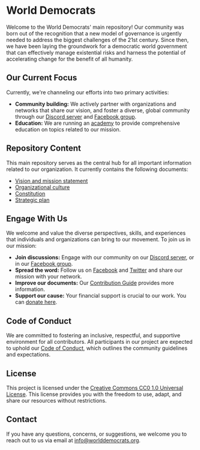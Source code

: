 # World Democrats

Welcome to the World Democrats' main repository! Our community was born out of the recognition that a new model of governance is urgently needed to address the biggest challenges of the 21st century. Since then, we have been laying the groundwork for a democratic world government that can effectively manage existential risks and harness the potential of accelerating change for the benefit of all humanity.

## Our Current Focus

Currently, we're channeling our efforts into two primary activities:

- **Community building:** We actively partner with organizations and networks that share our vision, and foster a diverse, global community through our [Discord server](https://discord.gg/KhuwtTPnXa) and [Facebook group](https://www.facebook.com/groups/worlddemocrats).
- **Education:** We are running an [academy](https://github.com/worlddemocrats/academy) to provide comprehensive education on topics related to our mission.

## Repository Content

This main repository serves as the central hub for all important information related to our organization. It currently contains the following documents:

- [Vision and mission statement](https://github.com/worlddemocrats/federation/blob/main/VISION_AND_MISSION.md)
- [Organizational culture](https://github.com/worlddemocrats/federation/blob/main/ORGANIZATIONAL_CULTURE.md)
- [Constitution](https://github.com/worlddemocrats/federation/blob/main/CONSTITUTION.md)
- [Strategic plan](https://github.com/worlddemocrats/federation/blob/main/STRATEGIC_PLAN.md)

## Engage With Us

We welcome and value the diverse perspectives, skills, and experiences that individuals and organizations can bring to our movement. To join us in our mission:

- **Join discussions:** Engage with our community on our [Discord server](https://discord.gg/KhuwtTPnXa), or in our [Facebook group](https://www.facebook.com/groups/worlddemocrats).
- **Spread the word:** Follow us on [Facebook](https://facebook.com/worlddemocratsorg) and [Twitter](https://twitter.com/world_democrats) and share our mission with your network.
- **Improve our documents:** Our [Contribution Guide](CONTRIBUTING.md) provides more information.
- **Support our cause:** Your financial support is crucial to our work. You can [donate here](link-to-your-donation-page).

## Code of Conduct

We are committed to fostering an inclusive, respectful, and supportive environment for all contributors. All participants in our project are expected to uphold our [Code of Conduct](https://github.com/worlddemocrats/federation/blob/main/CODE_OF_CONDUCT.md), which outlines the community guidelines and expectations.

## License

This project is licensed under the [Creative Commons CC0 1.0 Universal License](https://github.com/worlddemocrats/federation/blob/main/LICENSE). This license provides you with the freedom to use, adapt, and share our resources without restrictions.

## Contact

If you have any questions, concerns, or suggestions, we welcome you to reach out to us via email at info@worlddemocrats.org.
